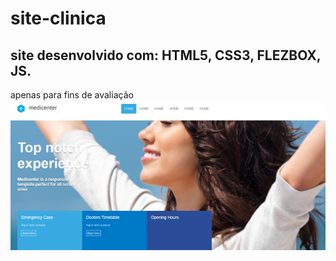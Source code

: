 # site-clinica
## site desenvolvido com: HTML5, CSS3, FLEZBOX, JS.
apenas para fins de avaliação
![Site_MedCenter](https://github.com/sdlima4025/site-clinica/blob/main/medcenter.png)
